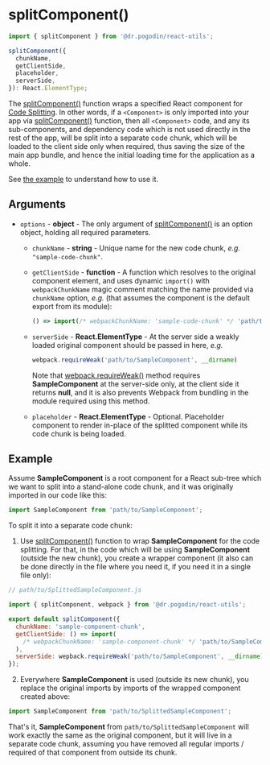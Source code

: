 # splitComponent()
```jsx
import { splitComponent } from '@dr.pogodin/react-utils';

splitComponent({
  chunkName,
  getClientSide,
  placeholder,
  serverSide,
}): React.ElementType;
```
The [splitComponent()] function wraps a specified React component for
[Code Splitting]. In other words, if a `<Component>` is only imported into
your app via [splitComponent()] function, then all `<Component>` code, and
any its sub-components, and dependency code which is not used directly in
the rest of the app, will be split into a separate code chunk, which will
be loaded to the client side only when required, thus saving the size of
the main app bundle, and hence the initial loading time for the application
as a whole.

See [the example](#example) to understand how to use it.

## Arguments
- `options` - **object** - The only argument of [splitComponent()] is an option
  object, holding all required parameters.
  - `chunkName` - **string** - Unique name for the new code chunk, _e.g._
    `"sample-code-chunk"`.
  - `getClientSide` - **function** - A function which resolves to the original
    component element, and uses dynamic `import()` with `webpackChunkName` magic
    comment matching the name provided via `chunkName` option, _e.g._ (that assumes
    the component is the default export from its module):
    ```jsx
    () => import(/* webpackChunkName: 'sample-code-chunk' */ 'path/to/SampleComponent')
    ```
  - `serverSide` - **React.ElementType** - At the server side a weakly loaded
    original component should be passed in here, _e.g._
    ```jsx
    webpack.requireWeak('path/to/SampleComponent', __dirname)
    ```
    Note that [webpack.requireWeak()] method requires **SampleComponent**
    at the server-side only, at the client side it returns **null**, and
    it is also prevents Webpack from bundling in the module required
    using this method.
    
  - `placeholder` - **React.ElementType** - Optional. Placeholder component to
    render in-place of the splitted component while its code chunk is being
    loaded.

## Example

Assume **SampleComponent** is a root component for a React sub-tree which we
want to split into a stand-alone code chunk, and it was originally imported
in our code like this:
```jsx
import SampleComponent from 'path/to/SampleComponent';
```

To split it into a separate code chunk:

1) Use [splitComponent()] function to wrap **SampleComponent** for the code
  splitting. For that, in the code which will be using **SampleComponent**
  (outside the new chunk), you create a wrapper component (it also can be done directly
  in the file where you need it, if you need it in a single file only):
  ```jsx
  // path/to/SplittedSampleComponent.js

  import { splitComponent, webpack } from '@dr.pogodin/react-utils';

  export default splitComponent({
    chunkName: 'sample-component-chunk',
    getClientSide: () => import(
      /* webpackChunkName: 'sample-component-chunk' */ 'path/to/SampleComponent'
    ),
    serverSide: wepback.requireWeak('path/to/SampleComponent', __dirname),
  });
  ```
2) Everywhere **SampleComponent** is used (outside its new chunk), you replace
  the original imports by imports of the wrapped component created above:
  ```jsx
  import SampleComponent from 'path/to/SplittedSampleComponent';
  ```
  That's it, **SampleComponent** from `path/to/SplittedSampleComponent` will
  work exactly the same as the original component, but it will live in a separate
  code chunk, assuming you have removed all regular imports / required of that
  component from outside its chunk.

<!-- Reusable links -->
[Code Splitting]: https://developer.mozilla.org/en-US/docs/Glossary/Code_splitting
[splitComponent()]: /docs/api/functions/splitcomponent
[webpack.requireWeak()]: /docs/api/utils/webpack#requireweak
